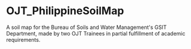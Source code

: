 # OJT_PhilippineSoilMap
A soil map for the Bureau of Soils and Water Management's GSIT Department, made by two OJT Trainees in partial fulfillment of academic requirements.
